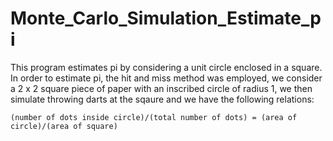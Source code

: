 # Monte_Carlo_Simulation_Estimate_pi

This program estimates pi by considering a unit circle enclosed in a square.
In order to estimate pi, the hit and miss method was employed, we consider
a 2 x 2 square piece of paper with an inscribed circle of radius 1, we then simulate throwing
darts at the sqaure and we have the following relations:
    
    (number of dots inside circle)/(total number of dots) = (area of circle)/(area of square)
